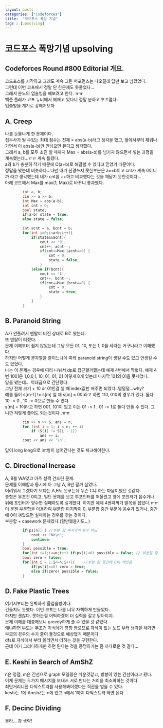 ```yaml
---
layout: posts
categories: ["Codeforces"]
title:  "코드포스 폭망 기념"
tags : [upsolving]
---
```


코드포스 폭망기념 upsolving
===============================

## Codeforces Round #800 Editorial 개요.  
코드포스를 시작하고 그래도 계속 그린 퍼포먼스는 나오길래 답만 보고 넘겼었다.    
그런데 이번 코포에서 정말 단 한문제도 못풀었다...     
그래서 분노의 업솔빙을 해보려고 한다. ㅠㅠ    
백준 플레가 코포 뉴비에서 헤매고 있다니 정말 분하고 부끄럽다.    
업솔빙을 계기로 강해져보자     

## A. Creep
나를 눈물나게 한 문제이다.    
접두사가 될 수있는 최대 점수는 전체 = abs(a-b)라고 생각을 했고, 앞에서부터 채워나가면서 이 abs(a-b)만 안넘으면 된다고 생각했다.    
그래서 a, b를 모두 소진 할 때까지 Max = abs(a-b)를 넘기지 않으면서 넣는 과정을 계속했는데...ㅠㅠ 계속 틀렸다.    
a와 b가 충분히 작기 때문에 O(a+b)로 해결할 수 있다고 믿었기 때문이다.    
정답을 봤는데 비슷하다...다만 내가 신경쓰지 못한부분은 a==b이고 cnt가 계속 0이니까 라고 생각했는데 내가 cnt를 ++하고 비교했다는 것을 깨닫지 못한것이다...    
아래 코드에서 Max를 max(1, Max)로 바꾸니 통과했다.       
``` cpp
        int a, b;
        cin >> a >> b;
        int Max = abs(a-b);
        int cnt = 0;
        bool state;
        if(a>b) state = true;
        else state = false;
        
        int acnt = a, bcnt = b;
        for(int i=0;i<a+b;i++){
            if(state&&acnt){
                cout << '0';
                cnt++; acnt--;
                if(cnt==Max||acnt==0) {
                    cnt = 0;
                    state = false;
                }
            }else if(bcnt){
                cout << '1';
                cnt++; bcnt--;
                if(cnt==Max||bcnt==0) {
                    cnt = 0;
                    state = true;
                }
            }
        }
```
## B. Paranoid String
A가 안풀려서 멘탈이 터진 상태로 B로 왔는데.   
또 멘탈이 터졌다.     
문제 이해부터 쉽지 않았는데 그냥 모든 01, 10, 또는 1, 0을 세라는 거구나라고 이해했다.   
하지만 어떻게 문자열을 줄이느냐에 따라 paranoid string이 생길 수도 있고 안생길 수도 있었다.    
나는 이 문제는 경우에 따라 나눠서 dp로 접근할까했는데 예제 4번에서 막혔다. 예제 4번 1001은 1,0,0,1, 10, 01, 01, 01 이렇게 8개 있는데 마지막 101의 01을 못세었다.    
답을 봤는데... 역대급으로 간단했다.    
그냥 전체 크기 + 10 or 01인걸 셀 때 index값만 해주면 되었다..덜덜덜...why?     
예를 들어 s[m-1] != s[m] 일 때 s[m] = 0이라고 하면 110, 010의 경우가 있다. 둘다 10 -> 0 , 10 -> 0으로 만들 수 있다.    
s[m] = 1이라고 하면 001, 101이 있고 이는 01 -> 1 , 01 -> 1로 둘다 만들 수 있다. 그니깐 저렇게 풀어도 되는것이다..ㅠㅠ
``` cpp
        cin >> n >> S, ans = n;
		for (int i = 1; i < n; ++ i)
			if (S[i] != S[i - 1])
				ans += i;
		cout << ans << '\n';
```
답이 long long으로 int형이 넘어간다는 것도 체크해야한다.    

## C. Directional Increase
A, B를 WA맞고 아주 살짝 건드린 문제.    
문제를 이해함과 동시에 아 그냥 A, B만 팔까 싶었다.     
어려워서 그랬다기 보다는 A,B도 못푸는데 무슨 C냐 하는 마음이였던 것같다.    
총합은 무조건 0이고, 
일단 문제를 보고 투포인터를 떠올렸고 앞에 포인터가 음수거나 뒤에 포인터가 양수면 실패하도록 설계했다.
하지만 예제 4번째꺼가 발목을 잡았다.ㅠㅠ    
이 문젠 부분합을 이용하여 부분합 마지막이 0, 부분합 중간 부분에 음수가 있거나, 중간에 0이 껴있으면 실패하는 경우를 찾는 것이다.    
부분합 + casework 문제였다.(할만했을지도...)
```cpp
        if(ps[n]) { //부분 합 마지막이 0이 아님
            cout << "No\n";
            continue;
        }
        bool possible = true;
        for(int i=1;i<=n;i++) if(ps[i]<0) possible = false; // 부분합 중간에 음수가 있음
        bool zero = false;
        for(int i = 1;i<=n;i++){    //부분 합 중간에 0이 껴있음
            if(ps[i]==0) zero = true;
            else if(zero) possible = false;
        }
```


## D. Fake Plastic Trees
여기서부터는 완벽하게 올업솔빙이다.    
건들지도 못했다. 이번 코포는 나를 너무 자책하게 만들었다.    
하지만 괜찮다. 못하는걸 어떡하겠어 더 실력을 갈고 닦아야지.    
문제 이해를 대충해보니 greedy하게 풀 수 있을 것 같았다.    
왜냐하면 부모는 무조건 자식에게 영향 받으므로 자식이 없는 노드 부터 생각을 해가면 부모의 경우의 수가 줄어 들것으로 예상했기 때문이다.    
dfs로 자식에서 부터 올라면서 더하는 것을 구현한다.    
근데 이거 그리디하게만 하면 된다는 것을 증명하기는 좀 까다로운 것 같다...    

## E. Keshi in Search of AmShZ
n은 정점, m은 간선으로 graph 모델링은 쉬운것같고, 방향이 있는 간선이라고 줬다.    
이제 문제는 두가지 메시지를 보내서 서로 만나는 거리을 최소화하는 것이다.    
최단거리니깐 다익스트라를 사용해봐야겠다는 직관을 얻을 수 있다.    
keshi는 1에 AmshZ는 n에 있고 n에서 1까지 다익스트라 하면 된다.    

## F. Decinc Dividing
몰라... 걍 생략! 
